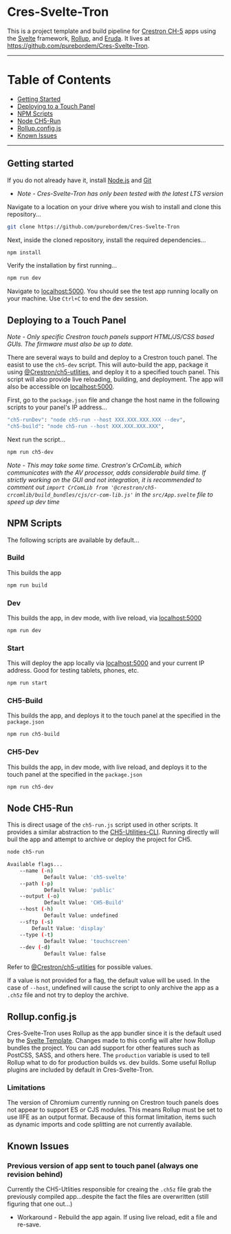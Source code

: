 # Cres-Svelte-Tron

This is a project template and build pipeline for [Crestron CH-5](https://sdkcon78221.crestron.com/sdk/Crestron_HTML5UI/Content/Topics/Home.htm) apps using the [Svelte](https://svelte.dev) framework, [Rollup](https://rollupjs.org/guide/en/), and [Eruda](https://github.com/liriliri/eruda). It lives at https://github.com/purebordem/Cres-Svelte-Tron.

---
# Table of Contents
* [Getting Started](#getting-started)
* [Deploying to a Touch Panel](#deploying-to-a-touch-panel)
* [NPM Scripts](#npm-scripts)
* [Node CH5-Run](#node-ch5-run)
* [Rollup.config.js](#rollup.config.js)
* [Known Issues](#known-issues)
---

## Getting started

If you do not already have it, install [Node.js](https://nodejs.org) and [Git](https://git-scm.com/)

* *Note - Cres-Svelte-Tron has only been tested with the latest LTS version*

Navigate to a location on your drive where you wish to install and clone this repository...
```bash
git clone https://github.com/purebordem/Cres-Svelte-Tron
```

Next, inside the cloned repository, install the required dependencies...
```bash
npm install
```

Verify the installation by first running...
```bash
npm run dev
```

Navigate to [localhost:5000](http://localhost:5000). You should see the test app running locally on your machine. Use `Ctrl+C` to end the dev session.


## Deploying to a Touch Panel
*Note - Only specific Crestron touch panels support HTML/JS/CSS based GUIs. The firmware must also be up to date.*

There are several ways to build and deploy to a Crestron touch panel. The easist to use the `ch5-dev` script. This will auto-build the app, package it using [@Crestron/ch5-utlities](https://www.npmjs.com/package/@crestron/ch5-utilities), and deploy it to a specified touch panel. This script will also provide live reloading, building, and deployment. The app will also be accessible on [localhost:5000](http://localhost:5000).

First, go to the `package.json` file and change the host name in the following scripts to your panel's IP address...

```bash
"ch5-runDev": "node ch5-run --host XXX.XXX.XXX.XXX --dev",
"ch5-build": "node ch5-run --host XXX.XXX.XXX.XXX",
```

Next run the script...
```bash
npm run ch5-dev
```

*Note - This may take some time. Crestron's CrComLib, which communicates with the AV processor, adds considerable build time. If strictly working on the GUI and not integration, it is recommended to comment out `import CrComLib from '@crestron/ch5-crcomlib/build_bundles/cjs/cr-com-lib.js'` in the `src/App.svelte` file to speed up dev time*

## NPM Scripts
The following scripts are available by default...

### Build
This builds the app
```bash
npm run build
```

### Dev
This builds the app, in dev mode, with live reload, via [localhost:5000](http://localhost:5000)
```bash
npm run dev
```

### Start
This will deploy the app locally via [localhost:5000](http://localhost:5000) and your current IP address. Good for testing tablets, phones, etc.
```bash
npm run start
```

### CH5-Build
This builds the app, and deploys it to the touch panel at the specified in the `package.json`
```bash
npm run ch5-build
```

### CH5-Dev
This builds the app, in dev mode, with live reload, and deploys it to the touch panel at the specified in the `package.json`
```bash
npm run ch5-dev
```

## Node CH5-Run
This is direct usage of the `ch5-run.js` script used in other scripts. It provides a similar abstraction to the [CH5-Utilities-CLI](https://www.npmjs.com/package/@crestron/ch5-utilities-cli). Running directly will buil the app and attempt to archive or deploy the project for CH5.
```bash
node ch5-run
```

```bash
Available flags...
	--name (-n)
    		Default Value: 'ch5-svelte'
	--path (-p)
    		Default Value: 'public'
	--output (-o)
    		Default Value: 'CH5-Build'
  	--host (-h)
    		Default Value: undefined
	--sftp (-s)
   		Default Value: 'display'
	--type (-t)
    		Default Value: 'touchscreen'
	--dev (-d)
    		Default Value: false
```

Refer to [@Crestron/ch5-utlities](https://www.npmjs.com/package/@crestron/ch5-utilities) for possible values.

If a value is not provided for a flag, the default value will be used. In the case of `--host`, undefined will cause the script to only archive the app as a `.ch5z` file and not try to deploy the archive.

## Rollup.config.js
Cres-Svelte-Tron uses Rollup as the app bundler since it is the default used by the [Svelte Template](https://github.com/sveltejs/template). Changes made to this config will alter how Rollup bundles the project. You can add support for other features such as PostCSS, SASS, and others here. The `production` variable is used to tell Rollup what to do for production builds vs. dev builds. Some useful Rollup plugins are included by default in Cres-Svelte-Tron.

### Limitations
The version of Chromium currently running on Crestron touch panels does not appear to support ES or CJS modules. This means Rollup must be set to use IIFE as an output format. Because of this format limitation, items such as dynamic imports and code splitting are not currently available.


## Known Issues
### Previous version of app sent to touch panel (always one revision behind)
Currently the CH5-Utlities responsible for creaing the `.ch5z` file grab the previously compiled app...despite the fact the files are overwritten (still figuring that one out...)
* Workaround - Rebuild the app again. If using live reload, edit a file and re-save.

